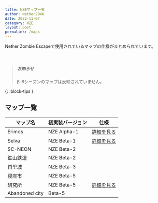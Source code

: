 ```yaml
---
title: NZEマップ一覧
author: Nether2046
date: 2022-11-07
category: NZE
layout: post
permalink: /maps
---
```


Nether Zombie Escapeで使用されているマップの仕様がまとめられています。<br><br><br>

> ##### お知らせ
>
> β-6シーズンのマップは反映されていません。
> 
{: .block-tips }


## マップ一覧

|  マップ名  |  初実装バージョン |  仕様  |
| ---- | ---- | ---- |
|  Erimos  |NZE Alpha-1| <a href=https://github.com/Nether2046/NetherZombieEscape/blob/main/docs/feature/maps/Erimos.md>詳細を見る</a>|
|  Selva  |NZE Beta-1| <a href=https://github.com/Nether2046/NetherZombieEscape/blob/main/docs/feature/maps/Selva.md>詳細を見る</a>|
|  SC-NEON  |NZE Beta-2| |
|  鉱山鉄道  |NZE Beta-2||
|  首里城  |NZE Beta-3| |
|  寝座市  |NZE Beta-5| |
|  研究所  |NZE Beta-5|<a href=https://github.com/Nether2046/NetherZombieEscape/blob/main/docs/feature/maps/labo.md>詳細を見る</a> |
|  Abandoned city  |Beta-5| |
